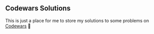 ## Codewars Solutions

This is just a place for me to store my solutions to some problems on [Codewars](https://www.codewars.com/) 🙂